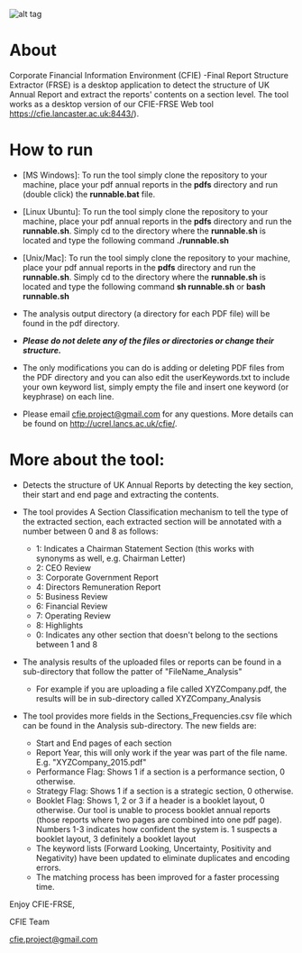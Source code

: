 ![alt tag](http://www.lancaster.ac.uk/staff/elhaj/images/cfie_desktop_logo1.png)

# About
Corporate Financial Information Environment (CFIE) -Final Report Structure Extractor (FRSE) is a desktop application to detect the structure of UK Annual Report and extract the reports' contents on a section level.  The tool works as a desktop version of our CFIE-FRSE Web tool https://cfie.lancaster.ac.uk:8443/).

# How to run
* [MS Windows]: To run the tool simply clone the repository to your machine, place your pdf annual reports in the **pdfs** directory and run (double click) the **runnable.bat** file.
* [Linux Ubuntu]:  To run the tool simply clone the repository to your machine, place your pdf annual reports in the **pdfs** directory and run the **runnable.sh**. Simply cd to the directory where the **runnable.sh** is located and type the following command **./runnable.sh**
* [Unix/Mac]:  To run the tool simply clone the repository to your machine, place your pdf annual reports in the **pdfs** directory and run the **runnable.sh**. Simply cd to the directory where the **runnable.sh** is located and type the following command **sh runnable.sh** or **bash runnable.sh**
* The analysis output directory (a directory for each PDF file) will be found in the pdf directory. 
* **_Please do not delete any of the files or directories or change their structure._**
* The only modifications you can do is adding or deleting PDF files from the PDF directory and you can also edit the userKeywords.txt to include your own keyword list, simply empty the file and insert one keyword (or keyphrase) on each line.

* Please email cfie.project@gmail.com for any questions. More details can be found on http://ucrel.lancs.ac.uk/cfie/.

# More about the tool:
* Detects the structure of UK Annual Reports by detecting the key section, their start and end page and extracting the contents.
* The tool provides A Section Classification mechanism to tell the type of the extracted section, each extracted section will be annotated with a number between 0 and 8 as follows:
  * 1: Indicates a Chairman Statement Section (this works with synonyms as well, e.g. Chairman Letter)
  * 2: CEO Review
  * 3: Corporate Government Report
  * 4: Directors Remuneration Report
  * 5: Business Review
  * 6: Financial Review
  * 7: Operating Review
  * 8: Highlights
  * 0: Indicates any other section that doesn't belong to the sections between 1 and 8

* The analysis results of the uploaded files or reports can be found in a sub-directory that follow the patter of "FileName_Analysis"
  * For example if you are uploading a file called XYZCompany.pdf, the results will be in sub-directory called XYZCompany_Analysis
* The tool provides more fields in the Sections_Frequencies.csv file which can be found in the Analysis sub-directory.
The new fields are:
  * Start and End pages of each section
  * Report Year, this will only work if the year was part of the file name. E.g. "XYZCompany_2015.pdf"
  * Performance Flag: Shows 1 if a section is a performance section, 0 otherwise.
  * Strategy Flag: Shows 1 if a section is a strategic section, 0 otherwise.
  * Booklet Flag: Shows 1, 2 or 3 if a header is a booklet layout, 0 otherwise. Our tool is unable to process booklet annual reports (those reports where two pages are combined into one pdf page). Numbers 1-3 indicates how confident the system is. 1 suspects a booklet layout, 3 definitely a booklet layout
  * The keyword lists (Forward Looking, Uncertainty, Positivity and Negativity) have been updated to eliminate duplicates and encoding errors.
  * The matching process has been improved for a faster processing time.

Enjoy CFIE-FRSE,

CFIE Team

cfie.project@gmail.com
